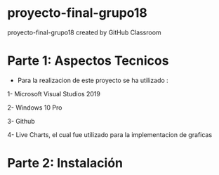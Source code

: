 # proyecto-final-grupo18
proyecto-final-grupo18 created by GitHub Classroom

# Parte 1: Aspectos Tecnicos

- Para la realizacion de este proyecto se ha utilizado :

1- Microsoft Visual Studios 2019

2- Windows 10 Pro

3- Github

4- Live Charts, el cual fue utilizado para la implementacion
   de graficas 
  
# Parte 2: Instalación




